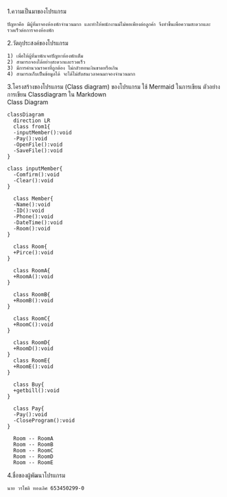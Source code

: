 1.ความเป็นมาของโปรแกรม
```
ปัญหาคือ มีผู้ที่มาจองห้องพักจำนวนมาก และทำให้พนักงานม่ไม่พอเพียงต่อลูกค้า จึงทำขึ้นเพื่อความสะดวกและรวดเร็วต่อการจองห้องพัก
```
2.วัตถุประสงค์ของโปรแกรม
``` 
1) เพื่อให้ผู้ที่มาพักเจอปัญหาห้องพักเต็ม
2) สามารถจองได้อย่างสะดวกและรวดเร็ว
3) มีการคำนวณราคาที่ถูกต้อง ไม่กลัวทอนเงินขาดหรือเกิน
4) สามารถเก็บเป็นข้อมูลได้ จะได้ไม่สับสนเวลาคนมาจองจำนวนมาก
```
3.โครงสร้างของโปรแกรม (Class diagram) ของโปรแกรม ใช้ Mermaid ในการเขียน ตัวอย่าง การเขียน Classdiagram ใน Markdown  
Class Diagram
```mermaid
classDiagram
  direction LR
  class from1{
  -inputMember():void
  -Pay():void
  -OpenFile():void
  -SaveFile():void
}

class inputMember{
  -Comfirm():void
  -Clear():void
}

  class Member{
  -Name():void
  -ID():void
  -Phone():void
  -DateTime():void
  -Room():void
}

  class Room{
  +Pirce():void
}

  class RoomA{
  +RoomA():void
}

  class RoomB{
  +RoomB():void
}

  class RoomC{
  +RoomC():void
}

  class RoomD{
  +RoomD():void
}
  class RoomE{
  +RoomE():void
}

  class Buy{
  +getbill():void
}

  class Pay{
  -Pay():void
  -CloseProgram():void
}

  Room -- RoomA
  Room -- RoomB
  Room -- RoomC
  Room -- RoomD
  Room -- RoomE
```
4.ชื่อของผู้พัฒนาโปรแกรม
```
นาย วรโชติ ทองเลิศ 653450299-0
```
